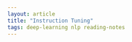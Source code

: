 ```yaml
---
layout: article
title: "Instruction Tuning"
tags: deep-learning nlp reading-notes
---
```


<!--more-->
